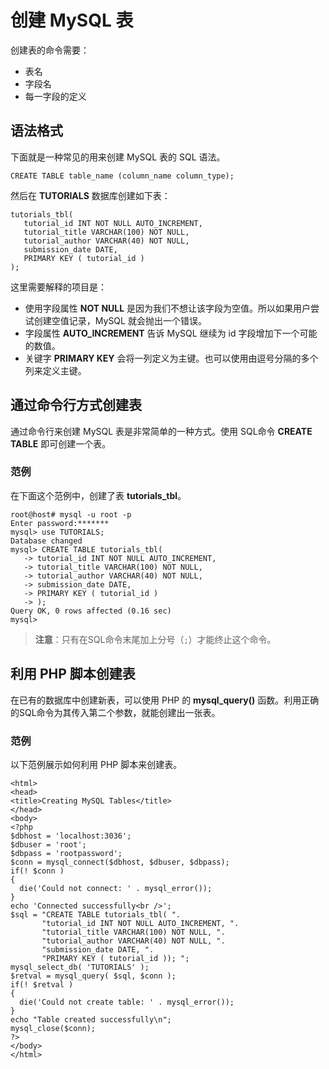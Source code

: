# 创建 MySQL 表


创建表的命令需要：  

- 表名  
- 字段名  
- 每一字段的定义  

## 语法格式  

下面就是一种常见的用来创建 MySQL 表的 SQL 语法。  

`CREATE TABLE table_name (column_name column_type);`

然后在 **TUTORIALS** 数据库创建如下表：   

```
tutorials_tbl(
   tutorial_id INT NOT NULL AUTO_INCREMENT,
   tutorial_title VARCHAR(100) NOT NULL,
   tutorial_author VARCHAR(40) NOT NULL,
   submission_date DATE,
   PRIMARY KEY ( tutorial_id )
);

```   


这里需要解释的项目是：  


- 使用字段属性 **NOT NULL** 是因为我们不想让该字段为空值。所以如果用户尝试创建空值记录，MySQL 就会抛出一个错误。   
- 字段属性 **AUTO_INCREMENT** 告诉 MySQL 继续为 id 字段增加下一个可能的数值。  
- 关键字 **PRIMARY KEY** 会将一列定义为主键。也可以使用由逗号分隔的多个列来定义主键。  

## 通过命令行方式创建表   

通过命令行来创建 MySQL 表是非常简单的一种方式。使用 SQL命令 **CREATE TABLE** 即可创建一个表。    



### 范例  

在下面这个范例中，创建了表 **tutorials_tbl**。   

```
root@host# mysql -u root -p
Enter password:*******
mysql> use TUTORIALS;
Database changed
mysql> CREATE TABLE tutorials_tbl(
   -> tutorial_id INT NOT NULL AUTO_INCREMENT,
   -> tutorial_title VARCHAR(100) NOT NULL,
   -> tutorial_author VARCHAR(40) NOT NULL,
   -> submission_date DATE,
   -> PRIMARY KEY ( tutorial_id )
   -> );
Query OK, 0 rows affected (0.16 sec)
mysql>

```   

> **注意**：只有在SQL命令末尾加上分号（`;`）才能终止这个命令。    

## 利用 PHP 脚本创建表  

在已有的数据库中创建新表，可以使用 PHP 的 **mysql_query()** 函数。利用正确的SQL命令为其传入第二个参数，就能创建出一张表。   



### 范例  

以下范例展示如何利用 PHP 脚本来创建表。    

```
<html>
<head>
<title>Creating MySQL Tables</title>
</head>
<body>
<?php
$dbhost = 'localhost:3036';
$dbuser = 'root';
$dbpass = 'rootpassword';
$conn = mysql_connect($dbhost, $dbuser, $dbpass);
if(! $conn )
{
  die('Could not connect: ' . mysql_error());
}
echo 'Connected successfully<br />';
$sql = "CREATE TABLE tutorials_tbl( ".
       "tutorial_id INT NOT NULL AUTO_INCREMENT, ".
       "tutorial_title VARCHAR(100) NOT NULL, ".
       "tutorial_author VARCHAR(40) NOT NULL, ".
       "submission_date DATE, ".
       "PRIMARY KEY ( tutorial_id )); ";
mysql_select_db( 'TUTORIALS' );
$retval = mysql_query( $sql, $conn );
if(! $retval )
{
  die('Could not create table: ' . mysql_error());
}
echo "Table created successfully\n";
mysql_close($conn);
?>
</body>
</html>
```





